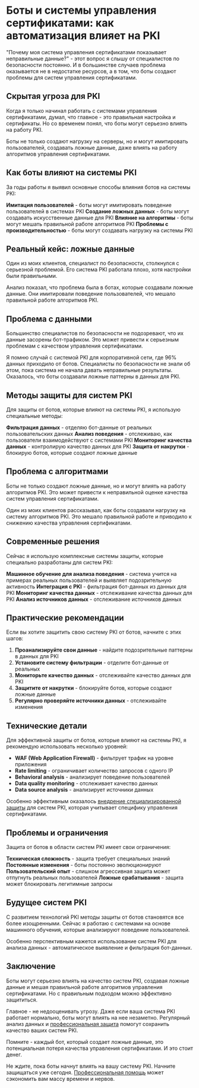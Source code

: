 # Боты и системы управления сертификатами: как автоматизация влияет на PKI

"Почему моя система управления сертификатами показывает неправильные данные?" - этот вопрос я слышу от специалистов по безопасности постоянно. И в большинстве случаев проблема оказывается не в недостатке ресурсов, а в том, что боты создают проблемы для систем управления сертификатами.

## Скрытая угроза для PKI

Когда я только начинал работать с системами управления сертификатами, думал, что главное - это правильная настройка и сертификаты. Но со временем понял, что боты могут серьезно влиять на работу PKI.

Боты не только создают нагрузку на серверы, но и могут имитировать пользователей, создавать ложные данные, даже влиять на работу алгоритмов управления сертификатами.

## Как боты влияют на системы PKI

За годы работы я выявил основные способы влияния ботов на системы PKI:

**Имитация пользователей** - боты могут имитировать поведение пользователей в системах PKI
**Создание ложных данных** - боты могут создавать искусственные данные для PKI
**Влияние на алгоритмы** - боты могут мешать правильной работе алгоритмов PKI
**Проблемы с производительностью** - боты могут создавать нагрузку на системы PKI

## Реальный кейс: ложные данные

Один из моих клиентов, специалист по безопасности, столкнулся с серьезной проблемой. Его система PKI работала плохо, хотя настройки были правильными.

Анализ показал, что проблема была в ботах, которые создавали ложные данные. Они имитировали поведение пользователей, что мешало правильной работе алгоритмов PKI.

## Проблема с данными

Большинство специалистов по безопасности не подозревают, что их данные засорены бот-трафиком. Это может привести к серьезным проблемам с качеством управления сертификатами.

Я помню случай с системой PKI для корпоративной сети, где 96% данных приходило от ботов. Специалисты по безопасности не знали об этом, пока система не начала давать неправильные результаты. Оказалось, что боты создавали ложные паттерны в данных для PKI.

## Методы защиты для систем PKI

Для защиты от ботов, которые влияют на системы PKI, я использую специальные методы:

**Фильтрация данных** - отделяю бот-данные от реальных пользовательских данных
**Анализ поведения** - отслеживаю, как пользователи взаимодействуют с системами PKI
**Мониторинг качества данных** - контролирую качество данных для PKI
**Защита от накрутки** - блокирую ботов, которые создают ложные данные

## Проблема с алгоритмами

Боты не только создают ложные данные, но и могут влиять на работу алгоритмов PKI. Это может привести к неправильной оценке качества систем управления сертификатами.

Один из моих клиентов рассказывал, как боты создавали нагрузку на систему алгоритмов PKI. Это мешало правильной работе и приводило к снижению качества управления сертификатами.

## Современные решения

Сейчас я использую комплексные системы защиты, которые специально разработаны для систем PKI:

**Машинное обучение для анализа поведения** - система учится на примерах реальных пользователей и выявляет подозрительную активность
**Интеграция с PKI** - фильтрация бот-данных из данных для PKI
**Мониторинг качества данных** - отслеживание качества данных для PKI
**Анализ источников данных** - отслеживание источников данных

## Практические рекомендации

Если вы хотите защитить свою систему PKI от ботов, начните с этих шагов:

1. **Проанализируйте свои данные** - найдите подозрительные паттерны в данных для PKI
2. **Установите систему фильтрации** - отделите бот-данные от реальных
3. **Мониторьте качество данных** - отслеживайте качество данных для PKI
4. **Защитите от накрутки** - блокируйте ботов, которые создают ложные данные
5. **Регулярно проверяйте источники данных** - отслеживайте изменения

## Технические детали

Для эффективной защиты от ботов, которые влияют на системы PKI, я рекомендую использовать несколько уровней:

- **WAF (Web Application Firewall)** - фильтрует трафик на уровне приложения
- **Rate limiting** - ограничивает количество запросов с одного IP
- **Behavioral analysis** - анализирует поведение пользователей
- **Data quality monitoring** - отслеживает качество данных
- **Data source analysis** - анализирует источники данных

Особенно эффективным оказалось [внедрение специализированной защиты](https://progaem.com/ustanovka-antibота-usluga-po-zashhite-ot-botов-vashih-sajtов-na-различных-cms-системах.html) для систем PKI, которая учитывает специфику управления сертификатами.

## Проблемы и ограничения

Защита от ботов в области систем PKI имеет свои ограничения:

**Техническая сложность** - защита требует специальных знаний
**Постоянные изменения** - боты постоянно эволюционируют
**Пользовательский опыт** - слишком агрессивная защита может отпугнуть реальных пользователей
**Ложные срабатывания** - защита может блокировать легитимные запросы

## Будущее систем PKI

С развитием технологий PKI методы защиты от ботов становятся все более изощренными. Сейчас я работаю с системами на основе машинного обучения, которые анализируют поведение пользователей.

Особенно перспективным кажется использование систем PKI для анализа данных - автоматическое выявление и фильтрация бот-данных.

## Заключение

Боты могут серьезно влиять на качество систем PKI, создавая ложные данные и мешая правильной работе алгоритмов управления сертификатами. Но с правильным подходом можно эффективно защититься.

Главное - не недооценивать угрозу. Даже если ваша система PKI работает нормально, боты могут влиять на нее незаметно. Регулярный анализ данных и [профессиональная защита](https://progaem.com/ustanovka-antibота-usluga-po-zashhite-ot-botов-vashih-sajtов-na-различных-cms-системах.html) помогут сохранить качество ваших систем PKI.

Помните - каждый бот, который создает ложные данные, это потенциальная потеря качества управления сертификатами. И это стоит денег.

Не ждите, пока боты начнут влиять на вашу систему PKI. Начните защищаться уже сегодня. [Профессиональная помощь](https://progaem.com/ustanovka-antibота-usluga-po-zashhite-ot-botов-vashih-sajtов-na-различных-cms-системах.html) может сэкономить вам массу времени и нервов.
